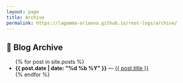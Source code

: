 ```yaml
---
layout: page
title: Archive
permalink: https://lagamma-arianna.github.io/root-logs/archive/
---
```


## 📂 Blog Archive

<ul>
  {% for post in site.posts %}
    <li>
      <strong>{{ post.date | date: "%d %b %Y" }}</strong> —
      <a href="{{ post.url }}">{{ post.title }}</a>
    </li>
  {% endfor %}
</ul>


